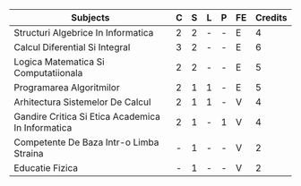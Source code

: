 
|             Subjects                             | C | S | L | P | FE | Credits |
| ------------------------------------------------ |---|---|---|---|----|---------|
| Structuri Algebrice In Informatica               | 2 | 2 | - | - | E  |    4    |
| Calcul Diferential Si Integral                   | 3 | 2 | - | - | E  |    6    |
| Logica Matematica Si Computatiionala             | 2 | 2 | - | - | E  |    5    |
| Programarea Algoritmilor                         | 2 | 1 | 1 | - | E  |    5    |
| Arhitectura Sistemelor De Calcul                 | 2 | 1 | 1 | - | V  |    4    |
| Gandire Critica Si Etica Academica In Informatica| 2 | 1 | - | 1 | V  |    4    |
| Competente De Baza Intr-o Limba Straina          | - | 1 | - | - | V  |    2    |
| Educatie Fizica                                  | - | 1 | - | - | V  |    2    |
